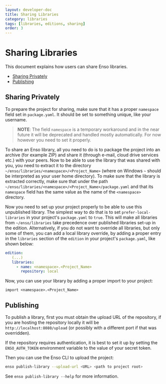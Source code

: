 ```yaml
---
layout: developer-doc
title: Sharing Libraries
category: libraries
tags: [libraries, editions, sharing]
order: 3
---
```


# Sharing Libraries

This document explains how users can share Enso libraries.

<!-- MarkdownTOC levels="2,3" autolink="true" -->

- [Sharing Privately](#sharing-privately)
- [Publishing](#publishing)

<!-- /MarkdownTOC -->

## Sharing Privately

To prepare the project for sharing, make sure that it has a proper `namespace`
field set in `package.yaml`. It should be set to something unique, like your
username.

> **NOTE**: The field `namespace` is a temporary workaround and in the near
> future it will be deprecated and handled mostly automatically. For now however
> you need to set it properly.

To share an Enso library, all you need to do is to package the project into an
archive (for example ZIP) and share it (through e-mail, cloud drive services
etc.) with your peers. Now to be able to use the library that was shared with
you, you need to extract it to the directory
`~/enso/libraries/<namespace>/<Project_Name>` (where on Windows `~` should be
interpreted as your user home directory). To make sure that the library is
extracted correctly, make sure that under the path
`~/enso/libraries/<namespace>/<Project_Name>/package.yaml` and that its
`namespace` field has the same value as the name of the `<namespace>` directory.

Now you need to set up your project properly to be able to use this unpublished
library. The simplest way to do that is to set `prefer-local-libraries` in your
project's `package.yaml` to `true`. This will make all libraries from
`~/enso/libraries` take precedence over published libraries set-up in the
edition. Alternatively, if you do not want to override all libraries, but only
some of them, you can add a local library override, by adding a proper entry in
the `libraries` section of the `edition` in your project's `package.yaml`, like
shown below:

```yaml
edition:
   (...)
   libraries:
     - name: <namespace>.<Project_Name>
       repository: local
```

Now, you can use your library by adding a proper import to your project:

```
import <namespace>.<Project_Name>
```

## Publishing

To publish a library, first you must obtain the upload URL of the repository, if
you are hosting the repository locally it will be `http://localhost:8080/upload`
(or possibly with a different port if that was overridden).

If the repository requires authentication, it is best to set it up by setting
the `ENSO_AUTH_TOKEN` environment variable to the value of your secret token.

Then you can use the Enso CLI to upload the project:

```bash
enso publish-library --upload-url <URL> <path to project root>
```

See `enso publish-library --help` for more information.
